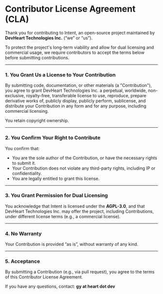 # Contributor License Agreement (CLA)

Thank you for contributing to Intent, an open-source project maintained by **DevHeart Technologies Inc.** (“we” or “us”).

To protect the project's long-term viability and allow for dual licensing and commercial usage, we require contributors to accept the terms below before submitting contributions.

---

### 1. You Grant Us a License to Your Contribution

By submitting code, documentation, or other materials (a "Contribution"), you agree to grant DevHeart Technologies Inc. a perpetual, worldwide, non-exclusive, royalty-free, transferable license to use, reproduce, prepare derivative works of, publicly display, publicly perform, sublicense, and distribute your Contribution in any form and for any purpose, including commercial licensing.

You retain copyright ownership.

---

### 2. You Confirm Your Right to Contribute

You confirm that:
- You are the sole author of the Contribution, or have the necessary rights to submit it.
- Your Contribution does not violate any third-party rights, including IP or confidentiality.
- You are legally entitled to grant this license.

---

### 3. You Grant Permission for Dual Licensing

You acknowledge that Intent is licensed under the **AGPL-3.0**, and that DevHeart Technologies Inc. may offer the project, including Contributions, under different license terms (e.g., a commercial license).

---

### 4. No Warranty

Your Contribution is provided “as is”, without warranty of any kind.

---

### 5. Acceptance

By submitting a Contribution (e.g., via pull request), you agree to the terms of this Contributor License Agreement.

If you have any questions, contact: **gy at heart dot dev**

